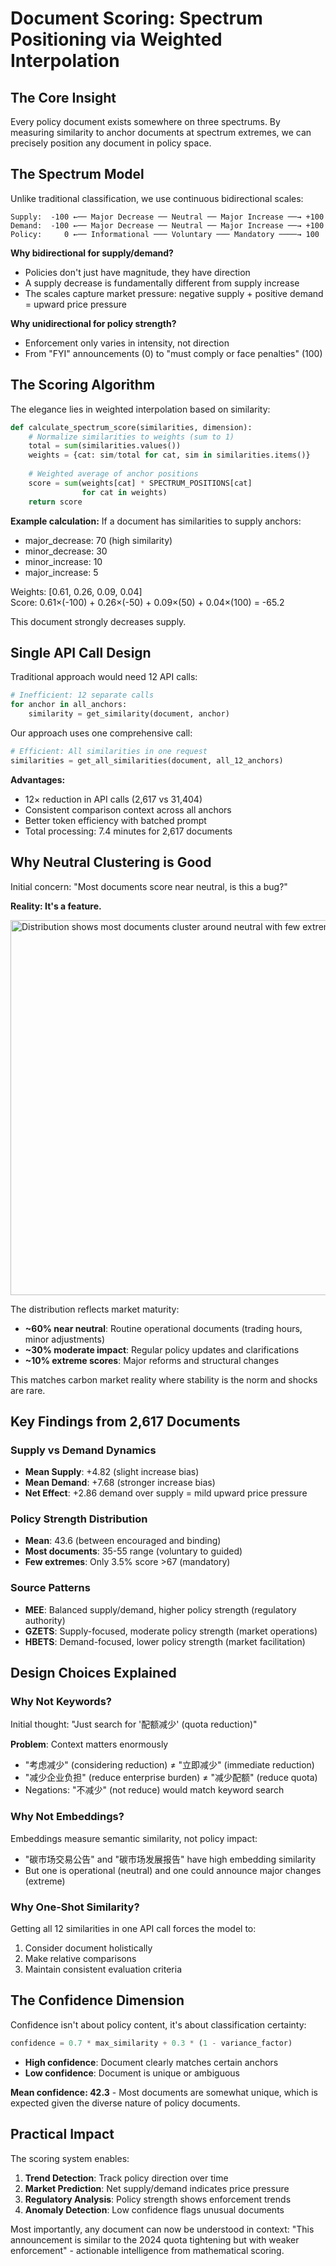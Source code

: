 # Document Scoring: Spectrum Positioning via Weighted Interpolation

## The Core Insight

Every policy document exists somewhere on three spectrums. By measuring similarity to anchor documents at spectrum extremes, we can precisely position any document in policy space.

## The Spectrum Model

Unlike traditional classification, we use continuous bidirectional scales:

```
Supply:  -100 ←── Major Decrease ── Neutral ── Major Increase ──→ +100
Demand:  -100 ←── Major Decrease ── Neutral ── Major Increase ──→ +100  
Policy:     0 ←── Informational ─── Voluntary ─── Mandatory ────→ 100
```

**Why bidirectional for supply/demand?**
- Policies don't just have magnitude, they have direction
- A supply decrease is fundamentally different from supply increase
- The scales capture market pressure: negative supply + positive demand = upward price pressure

**Why unidirectional for policy strength?**
- Enforcement only varies in intensity, not direction
- From "FYI" announcements (0) to "must comply or face penalties" (100)

## The Scoring Algorithm

The elegance lies in weighted interpolation based on similarity:

```python
def calculate_spectrum_score(similarities, dimension):
    # Normalize similarities to weights (sum to 1)
    total = sum(similarities.values())
    weights = {cat: sim/total for cat, sim in similarities.items()}
    
    # Weighted average of anchor positions
    score = sum(weights[cat] * SPECTRUM_POSITIONS[cat] 
                for cat in weights)
    return score
```

**Example calculation:**
If a document has similarities to supply anchors:
- major_decrease: 70 (high similarity)
- minor_decrease: 30  
- minor_increase: 10
- major_increase: 5

Weights: [0.61, 0.26, 0.09, 0.04]  
Score: 0.61×(-100) + 0.26×(-50) + 0.09×(50) + 0.04×(100) = -65.2

This document strongly decreases supply.

## Single API Call Design

Traditional approach would need 12 API calls:
```python
# Inefficient: 12 separate calls
for anchor in all_anchors:
    similarity = get_similarity(document, anchor)
```

Our approach uses one comprehensive call:
```python
# Efficient: All similarities in one request
similarities = get_all_similarities(document, all_12_anchors)
```

**Advantages:**
- 12× reduction in API calls (2,617 vs 31,404)
- Consistent comparison context across all anchors
- Better token efficiency with batched prompt
- Total processing: 7.4 minutes for 2,617 documents

## Why Neutral Clustering is Good

Initial concern: "Most documents score near neutral, is this a bug?"

**Reality: It's a feature.**

<img width="600" alt="Distribution shows most documents cluster around neutral with few extremes">

The distribution reflects market maturity:
- **~60% near neutral**: Routine operational documents (trading hours, minor adjustments)
- **~30% moderate impact**: Regular policy updates and clarifications
- **~10% extreme scores**: Major reforms and structural changes

This matches carbon market reality where stability is the norm and shocks are rare.

## Key Findings from 2,617 Documents

### Supply vs Demand Dynamics
- **Mean Supply**: +4.82 (slight increase bias)
- **Mean Demand**: +7.68 (stronger increase bias)
- **Net Effect**: +2.86 demand over supply = mild upward price pressure

### Policy Strength Distribution
- **Mean**: 43.6 (between encouraged and binding)
- **Most documents**: 35-55 range (voluntary to guided)
- **Few extremes**: Only 3.5% score >67 (mandatory)

### Source Patterns
- **MEE**: Balanced supply/demand, higher policy strength (regulatory authority)
- **GZETS**: Supply-focused, moderate policy strength (market operations)
- **HBETS**: Demand-focused, lower policy strength (market facilitation)

## Design Choices Explained

### Why Not Keywords?
Initial thought: "Just search for '配额减少' (quota reduction)"

**Problem**: Context matters enormously
- "考虑减少" (considering reduction) ≠ "立即减少" (immediate reduction)  
- "减少企业负担" (reduce enterprise burden) ≠ "减少配额" (reduce quota)
- Negations: "不减少" (not reduce) would match keyword search

### Why Not Embeddings?
Embeddings measure semantic similarity, not policy impact:
- "碳市场交易公告" and "碳市场发展报告" have high embedding similarity
- But one is operational (neutral) and one could announce major changes (extreme)

### Why One-Shot Similarity?
Getting all 12 similarities in one API call forces the model to:
1. Consider document holistically
2. Make relative comparisons
3. Maintain consistent evaluation criteria

## The Confidence Dimension

Confidence isn't about policy content, it's about classification certainty:

```python
confidence = 0.7 * max_similarity + 0.3 * (1 - variance_factor)
```

- **High confidence**: Document clearly matches certain anchors
- **Low confidence**: Document is unique or ambiguous

**Mean confidence: 42.3** - Most documents are somewhat unique, which is expected given the diverse nature of policy documents.

## Practical Impact

The scoring system enables:

1. **Trend Detection**: Track policy direction over time
2. **Market Prediction**: Net supply/demand indicates price pressure
3. **Regulatory Analysis**: Policy strength shows enforcement trends
4. **Anomaly Detection**: Low confidence flags unusual documents

Most importantly, any document can now be understood in context: "This announcement is similar to the 2024 quota tightening but with weaker enforcement" - actionable intelligence from mathematical scoring.